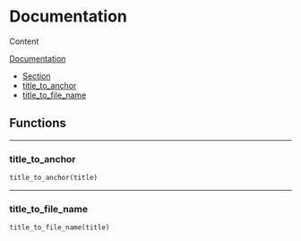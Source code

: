 # Documentation



Content

[Documentation](documentation.md#documentation)
- [Section](section.md#section)
- [title_to_anchor](#title_to_anchor)
- [title_to_file_name](#title_to_file_name)



## Functions

----------
### title_to_anchor



``` python
title_to_anchor(title)
```



----------
### title_to_file_name



``` python
title_to_file_name(title)
```

